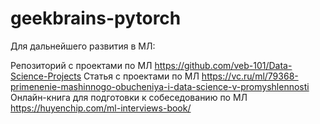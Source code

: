 # geekbrains-pytorch


Для дальнейшего развития в МЛ:

Репозиторий с проектами по МЛ https://github.com/veb-101/Data-Science-Projects
Статья с проектами по МЛ https://vc.ru/ml/79368-primenenie-mashinnogo-obucheniya-i-data-science-v-promyshlennosti
Онлайн-книга для подготовки к собеседованию по МЛ https://huyenchip.com/ml-interviews-book/